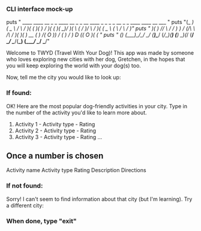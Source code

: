 ### CLI interface mock-up ###

puts " ____  ____   __   _  _  ____  __      _  _  __  ____  _  _    _  _  __   _  _  ____    ____   __    ___ "
puts "(_  _)(  _ \ / _\ / )( \(  __)(  )    / )( \(  )(_  _)/ )( \  ( \/ )/  \ / )( \(  _ \  (    \ /  \  / __)"
puts "  )(   )   //    \\ \/ / ) _) / (_/\  \ /\ / )(   )(  ) __ (   )  /(  O )) \/ ( )   /   ) D ((  O )( (_ \"
puts " (__) (__\_)\_/\_/ \__/ (____)\____/  (_/\_)(__) (__) \_)(_/  (__/  \__/ \____/(__\_)  (____/ \__/  \___/"

Welcome to TWYD (Travel With Your Dog)! This app was made by someone who loves exploring new cities with her dog, Gretchen, in the hopes that you will keep exploring the world with your dog(s) too.

Now, tell me the city you would like to look up:

### If found:

OK! Here are the most popular dog-friendly activities in your city. Type in the number of the activity you'd like to learn more about.

1. Activity 1 - Activity type - Rating
2. Activity 2 - Activity type - Rating
3. Activity 3 - Activity type - Rating
...

## Once a number is chosen

Activity name
Activity type
Rating
Description
Directions

### If not found:

Sorry! I can't seem to find information about that city (but I'm learning). Try a different city:

### When done, type "exit"
